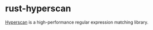 # rust-hyperscan

[Hyperscan](https://github.com/01org/hyperscan) is a high-performance regular expression matching library.
